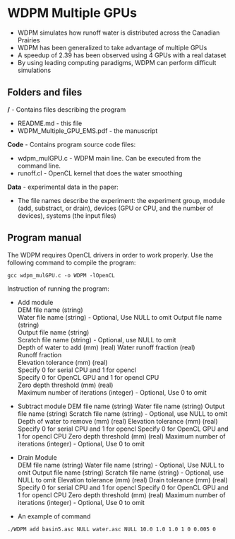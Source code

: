 # WDPM Multiple GPUs
- WDPM simulates how runoff water is distributed across the Canadian Prairies
- WDPM has been generalized to take advantage of multiple GPUs
- A speedup of 2.39 has been observed using 4 GPUs with a real dataset
- By using leading computing paradigms, WDPM can perform difficult simulations


## Folders and files  

**/** - Contains files describing the program  

- README.md - this file  
- WDPM_Multiple_GPU_EMS.pdf - the manuscript  

**Code** - Contains program source code files:

- wdpm_mulGPU.c - WDPM main line. Can be executed from the command line.
- runoff.cl - OpenCL kernel that does the water smoothing

**Data** - experimental data in the paper:

- The file names describe the experiment: the experiment group, module (add, substract, or drain), devices (GPU or CPU, and the number of devices), systems (the input files)


## Program manual

The WDPM requires OpenCL drivers in order to work properly. Use the following command to compile the program:  

```
gcc wdpm_mulGPU.c -o WDPM -lOpenCL
```

Instruction of running the program:  
- Add module   
DEM file name (string)  
Water file name (string) - Optional, Use NULL to omit Output file name (string)  
Output file name (string)  
Scratch file name (string) - Optional, use NULL to omit  
Depth of water to add (mm) (real) Water runoff fraction (real)  
Runoff fraction  
Elevation tolerance (mm) (real)  
Specify 0 for serial CPU and 1 for opencl  
Specify 0 for OpenCL GPU and 1 for opencl CPU  
Zero depth threshold (mm) (real)  
Maximum number of iterations (integer) - Optional, Use 0 to omit  

- Subtract module
DEM file name (string)
Water file name (string)
Output file name (string)
Scratch file name (string) - Optional, use NULL to omit
Depth of water to remove (mm) (real)
Elevation tolerance (mm) (real)
Specify 0 for serial CPU and 1 for opencl
Specify 0 for OpenCL GPU and 1 for opencl CPU
Zero depth threshold (mm) (real)
Maximum number of iterations (integer) - Optional, Use 0 to omit

- Drain Module  
DEM file name (string)
Water file name (string) - Optional, Use NULL to omit
Output file name (string)
Scratch file name (string) - Optional, use NULL to omit
Elevation tolerance (mm) (real)
Drain tolerance (mm) (real)
Specify 0 for serial CPU and 1 for opencl
Specify 0 for OpenCL GPU and 1 for opencl CPU
Zero depth threshold (mm) (real)
Maximum number of iterations (integer) - Optional, Use 0 to omit

- An example of command
```
./WDPM add basin5.asc NULL water.asc NULL 10.0 1.0 1.0 1 0 0.005 0
```

